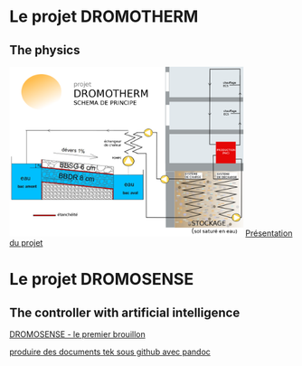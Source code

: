 # Le projet DROMOTHERM
## The physics

<img src=doc/dromotherm_b.png height=300>
<a href=doc/Clermont-co_Cerema_dromotherm.pdf>Présentation du projet</a>

# Le projet DROMOSENSE
## The controller with artificial intelligence

<a href=doc/smart_grid_version_test_15_01_2017.pdf>DROMOSENSE - le premier brouillon</a>

<a href=doc/pandoc_tek_producing.md>produire des documents tek sous github avec pandoc</a>
